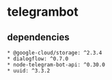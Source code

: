 # telegrambot

## dependencies
```
* @google-cloud/storage: ^2.3.4
* dialogflow: ^0.7.0
* node-telegram-bot-api: ^0.30.0
* uuid: ^3.3.2
```
